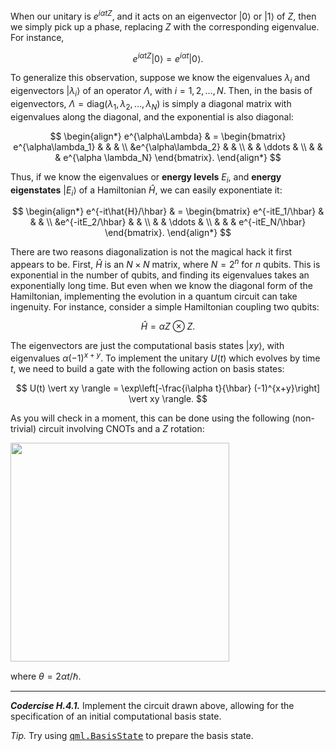 When our unitary is $e^{i\alpha t Z}$, and it acts on an eigenvector
$\vert 0\rangle$ or $\vert 1\rangle$ of $Z$, then we simply pick up a
phase, replacing $Z$ with the corresponding eigenvalue. For instance,

$$
e^{i\alpha t Z} \vert 0\rangle = e^{i\alpha t} \vert 0\rangle.
$$

To generalize this observation, suppose we know the eigenvalues
$\lambda_i$ and eigenvectors $\vert \lambda_i\rangle$ of an operator
$\Lambda$, with $i = 1, 2, \ldots, N$.
Then, in the basis of eigenvectors, $\Lambda = \mbox{diag}(\lambda_1,
\lambda_2, \ldots, \lambda_N)$ is simply a diagonal
matrix with eigenvalues along the diagonal, and the exponential is
also diagonal:

$$
\begin{align*}
e^{\alpha\Lambda} & = \begin{bmatrix}
e^{\alpha\lambda_1} & & & \\
 &e^{\alpha\lambda_2} & & \\
 & & \ddots & \\
  & & & e^{\alpha \lambda_N}
\end{bmatrix}.
\end{align*}
$$

Thus, if we know the eigenvalues or **energy levels** $E_i$, and
**energy eigenstates** $\vert E_i\rangle$ of a Hamiltonian $\hat{H}$,
we can easily exponentiate it:

$$
\begin{align*}
e^{-it\hat{H}/\hbar} & = \begin{bmatrix}
e^{-itE_1/\hbar} & & & \\
 &e^{-itE_2/\hbar} & & \\
 & & \ddots & \\
  & & & e^{-itE_N/\hbar}
\end{bmatrix}.
\end{align*}
$$

There are two reasons diagonalization is not the magical hack it first
appears to be. First, $\hat{H}$ is an $N \times N$ matrix, where $N = 2^n$
for $n$ qubits. This is exponential in the number of qubits, and
finding its eigenvalues takes an exponentially long time. But even
when we know the diagonal form of the Hamiltonian, implementing the
evolution in a quantum circuit can take ingenuity. For instance,
consider a simple Hamiltonian coupling two qubits:

$$
\hat{H} = \alpha Z \otimes Z.
$$

The eigenvectors are just the computational basis states $\vert xy\rangle$, with eigenvalues $\alpha(-1)^{x+y}$. To implement the unitary $U(t)$ which evolves by time $t$, we need to build a gate with the following action on basis states:

$$
U(t) \vert xy \rangle = \exp\left[-\frac{i\alpha t}{\hbar} (-1)^{x+y}\right] \vert xy \rangle.
$$

As you will check in a moment, this can be done using the following (non-trivial) circuit involving CNOTs and a $Z$ rotation:

<img src="pics/diag-zz-2.svg" width="350px">

where $\theta = 2\alpha t/\hbar$.

---

***Codercise H.4.1.*** Implement the circuit drawn above, allowing for the specification of an initial computational basis state.

*Tip.* Try using 
<a href="https://pennylane.readthedocs.io/en/stable/code/api/pennylane.BasisState.html" target="_blank"><tt>qml.BasisState</tt></a> 
to prepare the basis state.
